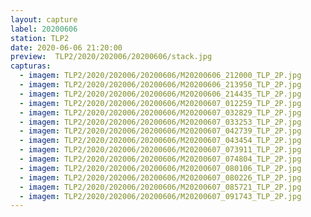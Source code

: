 ```yaml
---
layout: capture
label: 20200606
station: TLP2
date: 2020-06-06 21:20:00
preview:  TLP2/2020/202006/20200606/stack.jpg
capturas:
  - imagem: TLP2/2020/202006/20200606/M20200606_212000_TLP_2P.jpg
  - imagem: TLP2/2020/202006/20200606/M20200606_213950_TLP_2P.jpg
  - imagem: TLP2/2020/202006/20200606/M20200606_214435_TLP_2P.jpg
  - imagem: TLP2/2020/202006/20200606/M20200607_012259_TLP_2P.jpg
  - imagem: TLP2/2020/202006/20200606/M20200607_032829_TLP_2P.jpg
  - imagem: TLP2/2020/202006/20200606/M20200607_033253_TLP_2P.jpg
  - imagem: TLP2/2020/202006/20200606/M20200607_042739_TLP_2P.jpg
  - imagem: TLP2/2020/202006/20200606/M20200607_043454_TLP_2P.jpg
  - imagem: TLP2/2020/202006/20200606/M20200607_073911_TLP_2P.jpg
  - imagem: TLP2/2020/202006/20200606/M20200607_074804_TLP_2P.jpg
  - imagem: TLP2/2020/202006/20200606/M20200607_080106_TLP_2P.jpg
  - imagem: TLP2/2020/202006/20200606/M20200607_080226_TLP_2P.jpg
  - imagem: TLP2/2020/202006/20200606/M20200607_085721_TLP_2P.jpg
  - imagem: TLP2/2020/202006/20200606/M20200607_091743_TLP_2P.jpg
---
```

